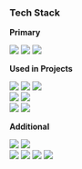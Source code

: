 ### Tech Stack

**Primary**
<p>
  <img src="https://img.shields.io/badge/Java-007396?style=flat-square&logo=Java&logoColor=white"/></a>
  <img src="https://img.shields.io/badge/SpringBoot-6DB33F?style=flat-square&logo=SpringBoot&logoColor=white"/></a>
  <img src="https://img.shields.io/badge/AmazonAWS-232F3E?style=flat-square&logo=amazonwebservices&logoColor=white"></a>
</p>

**Used in Projects**
<p>
  <img src="https://img.shields.io/badge/MySQL-4479A1?style=flat-square&logo=mysql&logoColor=white"></a>
  <img src="https://img.shields.io/badge/Spring MVC-6DB33F?style=flat-square&logo=Spring&logoColor=white"/></a>
  <img src="https://img.shields.io/badge/Spring Data JPA-6DB33F?style=flat-square&logo=Spring&logoColor=white"/></a>
  <br>
  <img src="https://img.shields.io/badge/Junit-25A162?style=flat-square&logo=junit5&logoColor=white"/></a>
  <img src="https://img.shields.io/badge/Mockito-25A162?style=flat-square&logo=&logoColor=white"/></a>
  <br>
  <img src="https://img.shields.io/badge/Docker-2496ED?style=flat-square&logo=docker&logoColor=white"></a>
  <img src="https://img.shields.io/badge/Github Actions-2088FF?style=flat-square&logo=githubactions&logoColor=white"></a>
</p>

**Additional**
<p>
  <img src="https://img.shields.io/badge/Python-3766AB?style=flat-square&logo=Python&logoColor=white"/></a>
  <img src="https://img.shields.io/badge/Kubernetes-326CE5?style=flat-square&logo=kubernetes&logoColor=white"/></a>
  <br>
  <img src="https://img.shields.io/badge/Node.js-339933?style=flat-square&logo=Node.js&logoColor=white"/></a>
  <img src="https://img.shields.io/badge/Javascript-ffb13b?style=flat-square&logo=javascript&logoColor=white"/></a>
  <img src="https://img.shields.io/badge/React-61DAFB?style=flat-square&logo=React&logoColor=black"></a>
  <img src="https://img.shields.io/badge/Express-000000?style=flat-square&logo=Express&logoColor=white"/></a>
</p>
